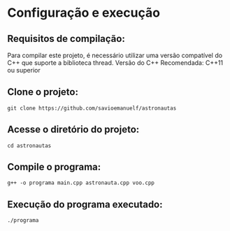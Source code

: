 # Configuração e execução

## Requisitos de compilação:
Para compilar este projeto, é necessário utilizar uma versão compatível do C++ que suporte a biblioteca thread.
Versão do C++ Recomendada: C++11 ou superior

## Clone o projeto:

```git clone https://github.com/savioemanuelf/astronautas```

## Acesse o diretório do projeto:
```cd astronautas```

## Compile o programa: 

```g++ -o programa main.cpp astronauta.cpp voo.cpp```

## Execução do programa executado:

```./programa```

